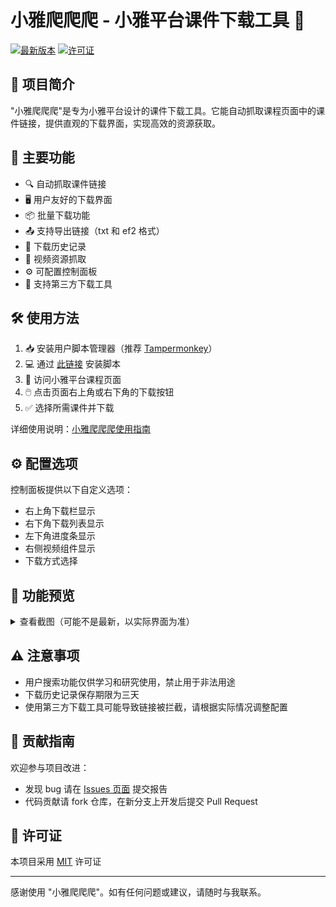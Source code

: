 # 小雅爬爬爬 - 小雅平台课件下载工具 🚀

[![最新版本](https://img.shields.io/github/v/release/zygame1314/XiaoyaDownloader)](https://github.com/zygame1314/XiaoyaDownloader/releases)
[![许可证](https://img.shields.io/github/license/zygame1314/XiaoyaDownloader)](LICENSE)

## 📌 项目简介

"小雅爬爬爬"是专为小雅平台设计的课件下载工具。它能自动抓取课程页面中的课件链接，提供直观的下载界面，实现高效的资源获取。

## 🔧 主要功能

- 🔍 自动抓取课件链接
- 🖥️ 用户友好的下载界面
- 📦 批量下载功能
- 📤 支持导出链接（txt 和 ef2 格式）
- 📜 下载历史记录
- 🎥 视频资源抓取
- ⚙️ 可配置控制面板
- 🚄 支持第三方下载工具

## 🛠️ 使用方法

1. 📥 安装用户脚本管理器（推荐 [Tampermonkey](https://www.tampermonkey.net/)）
2. 💻 通过 [此链接](https://scriptcat.org/zh-CN/script-show-page/2771) 安装脚本
3. 🏫 访问小雅平台课程页面
4. 🖱️ 点击页面右上角或右下角的下载按钮
5. ✅ 选择所需课件并下载

详细使用说明：[小雅爬爬爬使用指南](https://zygame1314.github.io/XiaoyaDownloader/)

## ⚙️ 配置选项

控制面板提供以下自定义选项：

- 右上角下载栏显示
- 右下角下载列表显示
- 左下角进度条显示
- 右侧视频组件显示
- 下载方式选择

## 📸 功能预览

<details>
<summary>查看截图（可能不是最新，以实际界面为准）</summary>

### 右上角下载按钮
![右上角下载按钮](images/右上角下载列表.webp)

### 右下角下载列表
![右下角下载列表](images/右下角下载列表.webp)

### 右侧视频组件
![右侧视频组件](images/视频组件.webp)

### 控制面板
![控制面板](images/控制面板.webp)

### 进度条
![进度条](images/进度条.webp)

</details>

## ⚠️ 注意事项

- 用户搜索功能仅供学习和研究使用，禁止用于非法用途
- 下载历史记录保存期限为三天
- 使用第三方下载工具可能导致链接被拦截，请根据实际情况调整配置

## 🤝 贡献指南

欢迎参与项目改进：

- 发现 bug 请在 [Issues 页面](https://github.com/zygame1314/XiaoyaDownloader/issues) 提交报告
- 代码贡献请 fork 仓库，在新分支上开发后提交 Pull Request

## 📄 许可证

本项目采用 [MIT](LICENSE) 许可证

---

感谢使用 "小雅爬爬爬"。如有任何问题或建议，请随时与我联系。

